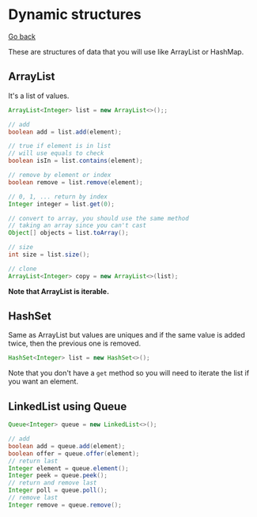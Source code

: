 # Dynamic structures

[Go back](..)

These are structures of data that you will use like
ArrayList or HashMap.

<div class="sr"></div>

## ArrayList

It's a list of values.

```java
ArrayList<Integer> list = new ArrayList<>();;

// add
boolean add = list.add(element);

// true if element is in list
// will use equals to check
boolean isIn = list.contains(element);

// remove by element or index
boolean remove = list.remove(element);

// 0, 1, ... return by index
Integer integer = list.get(0);

// convert to array, you should use the same method
// taking an array since you can't cast
Object[] objects = list.toArray();

// size
int size = list.size();

// clone
ArrayList<Integer> copy = new ArrayList<>(list);
```

**Note that ArrayList is iterable.**

<div class="sl"></div>

## HashSet

Same as ArrayList but values are uniques and if the same
value is added twice, then the previous one is removed.

```java
HashSet<Integer> list = new HashSet<>();
```

Note that you don't have a ``get`` method
so you will need to iterate the list if you want an
element.

<div class="sl"></div>

## LinkedList using Queue

```java
Queue<Integer> queue = new LinkedList<>();

// add
boolean add = queue.add(element);
boolean offer = queue.offer(element);
// return last
Integer element = queue.element();
Integer peek = queue.peek();
// return and remove last
Integer poll = queue.poll();
// remove last
Integer remove = queue.remove();
```